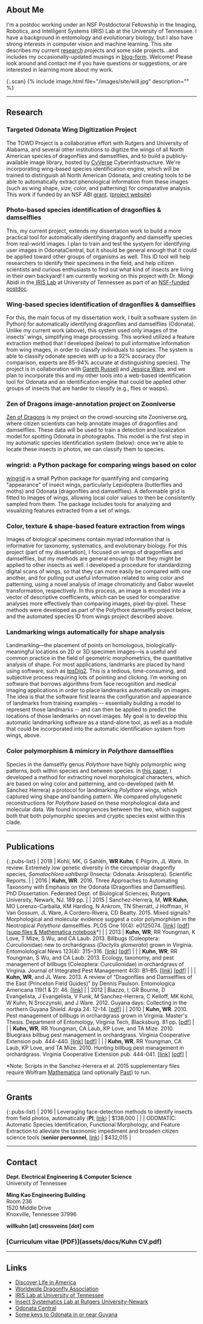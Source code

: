<p style="display:none;">Title</p>

## About Me

I'm a postdoc working under an NSF Postdoctoral Fellowship in the Imaging, Robotics, and Intelligent Systems (IRIS) Lab at the University of Tennessee. I have a background in entomology and evolutionary biology, but I also have strong interests in computer vision and machine learning. This site describes my current [research](#research) projects and some side projects...and includes my occasionally-updated musings in [blog-form](/blog). Welcome! Please look around and contact me if you have questions or suggestions, or are interested in learning more about my work.

{:.scan}
{% include image.html file="/images/site/will.jpg" description="" %}

***

## Research

### Targeted Odonata Wing Digitization Project

<!-- <a href="https://willkuhn.github.io/towd">
<img class="res" src="https://willkuhn.github.io/towd\images\site\towd-project-logo.png" alt="TOWD Project logo" caption="TOWD Project logo">
</a> -->

The TOWD Project is a collaborative effort with Rutgers and University of Alabama, and several other institutions to digitize the wings of all North American species of dragonflies and damselflies, and to build a publicly-available image library, hosted by [CyVerse](https://cyverse.org/) Cyberinfrastructure. We're incorporating wing-based species identification engine, which will be trained to distinguish all North American Odonata, and creating tools to be able to automatically extract phenological information from these images (such as wing shape, size, color, and patterning) for comparative analysis. This work if funded by an NSF ABI [grant](#grants). ([project website](https://willkuhn.github.io/towd/))

### Photo-based species identification of dragonflies & damselflies

<!-- <img class="res" src="\images\site\DSC_3350.jpg"
 alt="Zenithoptera viola" caption="Zenithoptera viola"> -->

This, my current project, extends my dissertation work to build a more practical tool for automatically identifying dragonfly and damselfly species from real-world images. I plan to train and test the systyem for identifying user images in OdonataCentral, but it should be general enough that it could be applied toward other groups of organisms as well. This ID tool will help researchers to identify their specimens in the field, and help citizen scientists and curious enthusiasts to find out what kind of insects are living in their own backyard! I am currently working on this project with Dr. Mongi Abidi in the[ IRIS Lab](http://imaging.utk.edu/) at University of Tennessee as part of an [NSF-funded postdoc](#grants).

### Wing-based species identification of dragonflies & damselflies

<!-- <img class="res" src="\images\site\UA-000856.jpg" alt="Boyeria vinosa hindwing" caption="Boyeria vinosa hindwing"> -->

For this, the main focus of my dissertation work, I built a software system (in Python) for automatically identifying dragonflies and damselflies (Odonata). Unlike my current work (above), this system used only images of the insects' wings, simplifying image processing. This worked utilized a feature extraction method that I developed (below) to pull informative information from wing images, in order to classify individuals to species. The system is able to classify odonate species with up to a 92% accuracy (for comparison, experts are 85-94% accurate at distinguishing species). The project is in collaboration with [Gareth Russell](https://sites.google.com/a/njit.edu/russell-lab/) and [Jessica Ware](https://www.jessicalwarelab.com/), and we plan to incorporate this and my other tools into a web-based identification tool for Odonata and an identification engine that could be applied other groups of insects that are harder to classify (e.g., flies or wasps).

### Zen of Dragons image-annotation project on Zooniverse

<!-- <a href="https://www.zooniverse.org/projects/willkuhn/zen-of-dragons">
<img class="res" src="\images\site\avatar_circle.png"
 alt="Zen of Dragons project" caption="Zen of Dragons project">
</a> -->

[Zen of Dragons](https://www.zooniverse.org/projects/willkuhn/zen-of-dragons) is my project on the crowd-sourcing site Zooniverse.org, where citizen scientists can help annotate images of dragonflies and damselflies. These data will be used to train a detection and localization model for spotting Odonata in photographs. This model is the first step in my automatic species identification system (below): once we're able to locate these insects in photos, we can classify them to species.

### wingrid: a Python package for comparing wings based on color

<!-- <a href="https://github.com/willkuhn/wingrid">
<img class="res" src="https://raw.githubusercontent.com/willkuhn/wingrid/master/images/logo2.png"
 alt="wingrid logo" caption="wingrid logo">
</a> -->

[wingrid](https://github.com/willkuhn/wingrid) is a small Python package for quantifying and comparing "appearance" of insect wings, particularly Lepidoptera (butterflies and moths) and Odonata (dragonflies and damselflies). A deformable grid is fitted to images of wings, allowing local color values to then be consistently sampled from them. The package includes tools for analyzing and visualizing features extracted from a set of wings.

### Color, texture & shape-based feature extraction from wings

Images of biological specimens contain myriad information that is informative for taxonomy, systematics, and evolutionary biology.  For this project (part of my dissertation), I focused on wings of dragonflies and damselflies, but my methods are general enough to that they might be applied to other insects as well.  I developed a procedure for standardizing digital scans of wings, so that they can more easily be compared with one another, and for pulling out useful information related to wing color and patterning, using a novel analysis of image chromaticity and Gabor wavelet transformation, respectively.  In this process, an image is encoded into a vector of descriptive coefficients, which can be used for comparative analyses more effectively than comparing images, pixel-by-pixel.  These methods were developed as part of the Polythore damselfly project below, and the automated species ID from wings project described above.

### Landmarking wings automatically for shape analysis

Landmarking—the placement of points on homologous, biologically-meaningful locations on 2D or 3D specimen images—is a useful and common practice in the field of geometric morphometrics, the quantitative analysis of shape.  For most applications, landmarks are placed by hand using software, such as [tpsDig2](http://life.bio.sunysb.edu/morph/soft-dataacq.html).  This is a tedious, time-consuming, and subjective process requiring lots of pointing and clicking.  I’m working on software that borrows algorithms from face recognition and medical imaging applications in order to place landmarks automatically on images.  The idea is that the software first learns the configuration and appearance of landmarks from training examples -- essentially building a model to represent those landmarks -- and can then be applied to predict the locations of those landmarks on novel images.  My goal is to develop this automatic landmarking software as a stand-alone tool, as well as a module that could be incorporated into the automatic identification system from wings, above.

### Color polymorphism & mimicry in *Polythore* damselflies

Species in the damselfly genus *Polythore* have highly polymorphic wing patterns, both within species and between species.  In [this paper](http://journals.plos.org/plosone/article?id=10.1371/journal.pone.0125074), I developed a method for extracting novel morphological characters, which are based on wing color and patterning, and co-developed (with M. Sánchez Herrera) a protocol for landmarking *Polythore* wings, which captured wing shape and banding pattern.  We compared phylogenetic reconstructions for *Polythore* based on these morphological data and molecular data.  We found incongruences between the two, which suggest both that both polymorphic species and cryptic species exist within this clade.

***

## Publications

{:.pubs-list}
| 2018 | Kohli, MK, G Sahlén, **WR Kuhn**, E Pilgrim, JL Ware. In review. Extremely low genetic diversity in the circumpolar dragonfly species, *Somatochlora sahlbergi* (Insecta: Odonata: Anisoptera). Scientific Reports. |
| 2016 | **Kuhn, WR**. 2016. Three Approaches to Automating Taxonomy with Emphasis on the Odonata (Dragonflies and Damselflies). PhD Dissertation. Federated Dept. of Biological Sciences, Rutgers University, Newark, NJ. 189 pp. |
| 2015 | Sanchez-Herrera, M, **WR Kuhn**, MO Lorenzo-Carballa, KM Harding, N Ankrom, TN Sherratt, J Hoffman, H Van Gossum, JL Ware, A Cordero-Rivera, CD Beatty. 2015. Mixed signals? Morphological and molecular evidence suggest a color polymorphism in the Neotropical *Polythore* damselflies. PLOS One 10(4): e0125074. [[link](http://dx.doi.org/10.1371/journal.pone.0125074)] [[pdf](assets/docs/Sanchez_et_al_2015_Polythore.pdf)] [[supp files & Mathematica notebook](https://www.dropbox.com/s/d0xtzgil41b8wn7/Supplementary%20file%20S1.zip?dl=0)*] |
| 2013 | **Kuhn, WR**, RR Youngman, K Love, T Mize, S Wu, and CA Laub. 2013. Billbugs (Coleoptera: Curculionidae) new to orchardgrass (*Dactylis glomerata*) grown in Virginia. Entomolological News 123(4): 315–316. [[link](http://dx.doi.org/10.3157/021.123.0405)] [[pdf](assets/docs/Kuhn_et_al_2013_Ent_News.pdf)] |
|  | **Kuhn, WR**, RR Youngman, S Wu, and CA Laub. 2013. Ecology, taxonomy, and pest management of billbugs (Coleoptera: Curculionidae) in orchardgrass of Virginia. Journal of Integrated Pest Management 4(3): B1–B5. [[link](http://dx.doi.org/10.1603/IPM12022)] [[pdf](assets/docs/Kuhn_et_al_2013_JIPM.pdf)] |
|  | **Kuhn, WR**, and JL Ware. 2013. A review of “Dragonflies and Damselflies of the East (Princeton Field Guides)” by Dennis Paulson. Entomologica Americana 119(1 & 2): 46. [[link](http://dx.doi.org/10.1664/12-BR-008.1)] |
| 2012 | Biazzo, I, GR Bourne, D Evangelista, J Evangelista, V Funk, M Sanchez-Herrera, C Kelloff, MK Kohli, W Kuhn, N Sroczynski, and J Ware. 2012. Guyana days: Collecting in the northern Guyana Shield. Argia 24: 12–14. [[pdf](assets/docs/Biazzo_et_al_2012_Argia.pdf)] |
| 2010 | **Kuhn, WR**. 2010. Pest management of billbugs in orchardgrass grown in Virginia. Master's Thesis. Department of Entomology, Virginia Tech, Blacksburg. 81 pp. [[pdf](assets/docs/Kuhn_2010_MS_thesis.pdf)] |
|  | **Kuhn, WR**, RR Youngman, CA Laub, KP Love, and TA Mize. 2010. Bluegrass billbug pest management in orchardgrass. Virginia Cooperative Extension pub. 444-440. [[link](http://pubs.ext.vt.edu/444/444-040/444-040.html)] [[pdf](assets/docs/Kuhn_et_al_2010_Bluegrass_Billbug.pdf)] |
|  | **Kuhn, WR**, RR Youngman, CA Laub, KP Love, and TA Mize. 2010. Hunting billbug pest management in orchardgrass. Virginia Cooperative Extension pub. 444-041. [[link](http://pubs.ext.vt.edu/444/444-041/444-041.html)] [[pdf](assets/docs/Kuhn_et_al_2010_Hunting_Billbug.pdf)] |

\*Note: Scripts in the Sanchez-Herrera et al. 2015 supplementary files require Wolfram [Mathematica](https://www.wolfram.com/mathematica/) (and optionally [Past](http://folk.uio.no/ohammer/past/)) to run.

***

## Grants

{:.pubs-list}
| 2016 | Leveraging face-detection methods to identify insects from field photos, automatically (**PI**, [link](http://www.nsf.gov/awardsearch/showAward?AWD_ID=1611642)) | $138,000 |
|  | ODOMATIC: Automatic Species Identification, Functional Morphology, and Feature Extraction to alleviate the taxonomic impediment and broaden citizen science tools (**senior personnel**, [link](http://www.nsf.gov/awardsearch/showAward?AWD_ID=1564386)) | $432,015 |

***

## Contact

**Dept. Electrical Engineering & Computer Science**<br>
University of Tennessee

**Ming Kao Engineering Building**<br>
Room 236<br>
1520 Middle Drive<br>
Knoxville, Tennessee 37996

**willkuhn [at] crossveins [dot] com**

### [Curriculum vitae (PDF)](assets/docs/Kuhn CV.pdf)

***

## Links

- [Discover Life in America](https://dlia.org/)
- [Worldwide Dragonfly Association](https://worlddragonfly.org)
- [IRIS Lab at University of Tennessee](http://imaging.utk.edu/)
- [Insect Systematics Lab at Rutgers University-Newark](https://www.jessicalwarelab.com/)
- [Odonata Central](http://www.odonatacentral.org/)
- [Some keys to Odonata in or near Guyana](https://www.dropbox.com/sh/ky70r1nes4pollw/AAA67JnMW6Q187RaBkkNP4Aga?dl=0)

